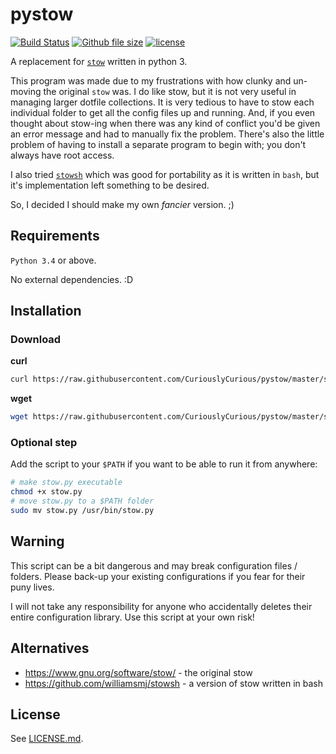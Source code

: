 # pystow
[![Build Status](https://travis-ci.org/CuriouslyCurious/pystow.svg?branch=travis)](https://travis-ci.org/CuriouslyCurious/pystow)
[![Github file size](https://img.shields.io/github/size/webcaetano/craft/build/phaser-craft.min.js.svg)]()
[![license](https://img.shields.io/github/license/mashape/apistatus.svg)]()

A replacement for [`stow`](https://www.gnu.org/software/stow/) written in python 3.

This program was made due to my frustrations with how clunky and un-moving the original `stow` was. I do like stow, but it is not very useful in managing larger dotfile collections. It is very tedious to have to stow each individual folder to get all the config files up and running. And, if you even thought about stow-ing when there was any kind of conflict you'd be given an error message and had to manually fix the problem. There's also the little problem of having to install a separate program to begin with; you don't always have root access.

I also tried [`stowsh`](https://github.com/williamsmj/stowsh) which was good for portability as it is written in `bash`, but it's implementation left something to be desired.

So, I decided I should make my own *fancier* version. ;)

## Requirements
`Python 3.4` or above.

No external dependencies. :D

## Installation

### Download
**curl**
```sh
curl https://raw.githubusercontent.com/CuriouslyCurious/pystow/master/stow.py --output stow.py
```

**wget**
```sh
wget https://raw.githubusercontent.com/CuriouslyCurious/pystow/master/stow.py
```

### Optional step
Add the script to your `$PATH` if you want to be able to run it from anywhere:
```sh
# make stow.py executable
chmod +x stow.py
# move stow.py to a $PATH folder
sudo mv stow.py /usr/bin/stow.py
```

## Warning
This script can be a bit dangerous and may break configuration files / folders. Please back-up your existing configurations if you fear for their puny lives.

I will not take any responsibility for anyone who accidentally deletes their entire configuration library. Use this script at your own risk!

## Alternatives
* https://www.gnu.org/software/stow/ - the original stow
* https://github.com/williamsmj/stowsh - a version of stow written in bash

## License
See [LICENSE.md](LICENSE.md).

